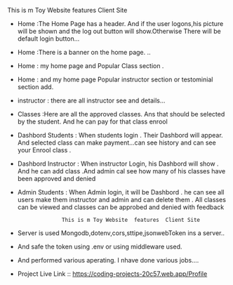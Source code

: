 







This is m Toy Website  features  Client Site

* Home :The Home Page has a header. And if the user logons,his picture will be shown and the log out button will show.Otherwise There will be default login button...
* Home :There is a banner on the home page. ..
* Home : my home page and Popular Class section .
* Home : and my home page  Popular instructor section or testominial section add.

* instructor : there are all instructor see and details...
* Classes :Here are all the approved classes. Ans that should be selected by the student. And he can pay for that class enrool
* Dashbord Students : When students login . Their Dashbord will appear. And selected class can make payment...can see history  and can see your Enrool class .
* Dashbord Instructor : When instructor Login, his Dashbord will show . And he can add class .And admin cal see how many of his classes have been approved and denied
* Admin Students : When Admin login, it will be Dashbord . he can see all users make them instructor and admin and can delete them . All classes can be viewed and classes can be approbed and denied with feedback



                    This is m Toy Website  features  Client Site

* Server is used Mongodb,dotenv,cors,sttipe,jsonwebToken ins a server..
* And safe the token using .env or using middleware used.
* And performed various aperating. I nhave done various jobs....  



* Project Live Link ::  https://coding-projects-20c57.web.app/Profile







